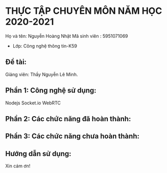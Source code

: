 # THỰC TẬP CHUYÊN MÔN NĂM HỌC 2020-2021
Họ và tên: Nguyễn Hoàng Nhật
Mã sinh viên : 5951071069     
* Lớp: Công nghệ thông tin-K59

## Đề tài: 
Giảng viên: Thầy Nguyễn Lê Minh. 

## Phần 1: Công nghệ sử dụng:
Nodejs
Socket.io
WebRTC
## Phần 2: Các chức năng đã hoàn thành:
 
## Phần 3: Các chức năng chưa hoàn thành:


## Hướng dẫn sử dụng:


Xin cám ơn!
